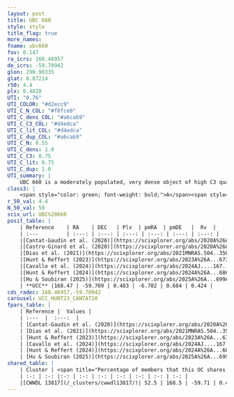 ```yaml
---
layout: post
title: UBC 660
style: style
title_flag: true
more_names: 
fname: ubc660
fov: 0.147
ra_icrs: 168.46957
de_icrs: -59.70942
glon: 290.90335
glat: 0.87214
r50: 4.4
plx: 0.4828
UTI: "0.76"
UTI_COLOR: "#d2ecc9"
UTI_C_N_COL: "#f8fce0"
UTI_C_dens_COL: "#a6cab9"
UTI_C_C3_COL: "#d4edca"
UTI_C_lit_COL: "#d4edca"
UTI_C_dup_COL: "#a6cab9"
UTI_C_N: 0.55
UTI_C_dens: 1.0
UTI_C_C3: 0.75
UTI_C_lit: 0.75
UTI_C_dup: 1.0
UTI_summary: |
    UBC 660 is a moderately populated, very dense object of high C3 quality. It is well-studied in the literature. This object shares a significant percentage of members with a later reported entry.
class3: |
    <span style="color: green; font-weight: bold;">A</span><span style="color: #FFC300; font-weight: bold;">B</span>
r_50_val: 4.4
N_50_val: 59
scix_url: UBC%20660
posit_table: |
    | Reference    | RA    | DEC   | Plx  | pmRA  | pmDE   |  Rv  |
    | :---         | :---: | :---: | :---: | :---: | :---: | :---: |
    |[Cantat-Gaudin et al. (2020)](https://scixplorer.org/abs/2020A%26A...640A...1C) | 168.369 | -59.705 | 0.439 | -6.692 | 0.622 | -- |
    |[Castro-Ginard et al. (2020)](https://scixplorer.org/abs/2020A%26A...635A..45C) | 168.397 | -59.713 | 0.437 | -6.685 | 0.623 | -- |
    |[Dias et al. (2021)](https://scixplorer.org/abs/2021MNRAS.504..356D) | 168.441 | -59.715 | 0.447 | -6.711 | 0.643 | 1.309 |
    |[Hunt & Reffert (2023)](https://scixplorer.org/abs/2023A%26A...673A.114H) | 168.532 | -59.711 | 0.478 | -6.712 | 0.696 | 0.062 |
    |[Cavallo et al. (2024)](https://scixplorer.org/abs/2024AJ....167...12C) | 168.483 | -59.718 | 0.479 | -- | -- | -- |
    |[Hunt & Reffert (2024)](https://scixplorer.org/abs/2024A%26A...686A..42H) | 168.532 | -59.711 | 0.478 | -6.712 | 0.696 | 0.062 |
    |[Hu & Soubiran (2025)](https://scixplorer.org/abs/2025A%26A...699A.246H) | 168.483 | -59.718 | -- | -- | -- | -- |
    | **UCC** |168.47 | -59.709 | 0.483 | -6.702 | 0.684 | 0.424 | 
cds_radec: 168.46957,-59.70942
carousel: UCC_HUNT23_CANTAT20
fpars_table: |
    | Reference |  Values |
    | :---  |  :---:  |
    | [Cantat-Gaudin et al. (2020)](https://scixplorer.org/abs/2020A%26A...640A...1C) | `AVNN=1.18, DMNN=11.59, AgeNN=9` |
    | [Dias et al. (2021)](https://scixplorer.org/abs/2021MNRAS.504..356D) | `Av=1.694, Dist=2225, logage=8.732, [Fe/H]=0.222` |
    | [Hunt & Reffert (2023)](https://scixplorer.org/abs/2023A%26A...673A.114H) | `AV50=1.295, diffAV50=1.712, MOD50=11.433, logAge50=8.844` |
    | [Cavallo et al. (2024)](https://scixplorer.org/abs/2024AJ....167...12C) | `AV50=1.41, dMod50=11.54, logAge50=8.89, [Fe/H]50=0.16` |
    | [Hunt & Reffert (2024)](https://scixplorer.org/abs/2024A%26A...686A..42H) | `MassJ=394.435` |
    | [Hu & Soubiran (2025)](https://scixplorer.org/abs/2025A%26A...699A.246H) | `MA22=-0.25, MA23f=-0.3, MA23g=-0.19, MZ23=-0.36, MK24=-0.27, MF24=-0.22` |
shared_table: |
    | Cluster | <span title="Percentage of members that this OC shares with the ones listed">%</span>   | RA   | DEC   | Plx   | pmRA  | pmDE  | Rv | UTI |
    | :-: | :-: |:-: | :-: | :-: | :-: | :-: | :-: | :-: |
    |[CWWDL 13817](/_clusters/cwwdl13817/)| 52.5 | 168.5 | -59.71 | 0.48 | -6.7 | 0.7 | 0.42 |0.04 |
---
```

